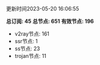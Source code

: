 更新时间2023-05-20 16:06:55

**总订阅: 45**
**总节点: 651**
**有效节点: 196**
- v2ray节点: 161
- ssr节点: 1
- ss节点: 23
- trojan节点: 11
